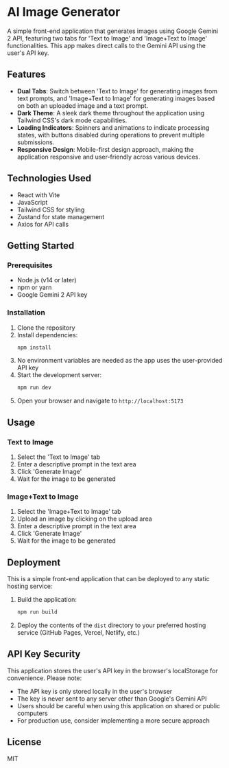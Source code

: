 # AI Image Generator

A simple front-end application that generates images using Google Gemini 2 API, featuring two tabs for 'Text to Image' and 'Image+Text to Image' functionalities. This app makes direct calls to the Gemini API using the user's API key.

## Features

- **Dual Tabs**: Switch between 'Text to Image' for generating images from text prompts, and 'Image+Text to Image' for generating images based on both an uploaded image and a text prompt.
- **Dark Theme**: A sleek dark theme throughout the application using Tailwind CSS's dark mode capabilities.
- **Loading Indicators**: Spinners and animations to indicate processing states, with buttons disabled during operations to prevent multiple submissions.
- **Responsive Design**: Mobile-first design approach, making the application responsive and user-friendly across various devices.

## Technologies Used

- React with Vite
- JavaScript
- Tailwind CSS for styling
- Zustand for state management
- Axios for API calls

## Getting Started

### Prerequisites

- Node.js (v14 or later)
- npm or yarn
- Google Gemini 2 API key

### Installation

1. Clone the repository
2. Install dependencies:
   ```bash
   npm install
   ```
3. No environment variables are needed as the app uses the user-provided API key
4. Start the development server:
   ```bash
   npm run dev
   ```
5. Open your browser and navigate to `http://localhost:5173`

## Usage

### Text to Image
1. Select the 'Text to Image' tab
2. Enter a descriptive prompt in the text area
3. Click 'Generate Image'
4. Wait for the image to be generated

### Image+Text to Image
1. Select the 'Image+Text to Image' tab
2. Upload an image by clicking on the upload area
3. Enter a descriptive prompt in the text area
4. Click 'Generate Image'
5. Wait for the image to be generated

## Deployment

This is a simple front-end application that can be deployed to any static hosting service:

1. Build the application:
   ```bash
   npm run build
   ```

2. Deploy the contents of the `dist` directory to your preferred hosting service (GitHub Pages, Vercel, Netlify, etc.)

## API Key Security

This application stores the user's API key in the browser's localStorage for convenience. Please note:

- The API key is only stored locally in the user's browser
- The key is never sent to any server other than Google's Gemini API
- Users should be careful when using this application on shared or public computers
- For production use, consider implementing a more secure approach

## License

MIT
